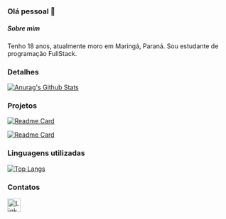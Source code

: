 ### Olá pessoal 👋

##### Sobre mim
Tenho 18 anos, atualmente moro em Maringá, Paraná. 
Sou estudante de programação FullStack.

### Detalhes

[![Anurag's Github Stats](https://github-readme-stats.vercel.app/api?username=ygorfeltrin&show_icons=true&theme=dark)](https://github.com/anuraghazra/github-readme-stats)

### Projetos

[![Readme Card](https://github-readme-stats.vercel.app/api/pin/?username=ygorfeltrin&repo=TikTok-Project&theme=dark)](https://github.com/anuraghazra/github-readme-stats)

[![Readme Card](https://github-readme-stats.vercel.app/api/pin/?username=ygorfeltrin&repo=MarioJump-Game&theme=dark)](https://github.com/anuraghazra/github-readme-stats)

### Linguagens utilizadas

[![Top Langs](https://github-readme-stats.vercel.app/api/top-langs/?username=ygorfeltrin&layout=compact)](https://github.com/anuraghazra/github-readme-stats)

### Contatos

[<img src='https://img.shields.io/badge/LinkedIn-0077B5?style=for-the-badge&logo=linkedin&logoColor=white' alt='Linkedin' height='30' >](https://www.linkedin.com/in/ygorfeltrin/)
